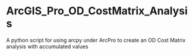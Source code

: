 # ArcGIS_Pro_OD_CostMatrix_Analysis
A python script for using arcpy under ArcPro to create an OD Cost Matrix analysis with accumulated values
